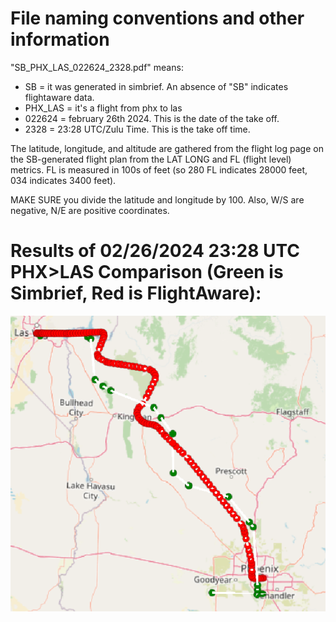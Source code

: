 # File naming conventions and other information

"SB_PHX_LAS_022624_2328.pdf" means:
- SB = it was generated in simbrief. An absence of "SB" indicates flightaware data.
- PHX_LAS = it's a flight from phx to las
- 022624 = february 26th 2024. This is the date of the take off. 
- 2328 = 23:28 UTC/Zulu Time. This is the take off time. 

The latitude, longitude, and altitude are gathered from the flight log page on the SB-generated flight plan from the LAT LONG and FL (flight level) metrics. FL is measured in 100s of feet (so 280 FL indicates 28000 feet, 034 indicates 3400 feet).

MAKE SURE you divide the latitude and longitude by 100. Also, W/S are negative, N/E are positive coordinates.

# Results of 02/26/2024 23:28 UTC PHX>LAS Comparison (Green is Simbrief, Red is FlightAware):
![Comparing February 26th flights](CompResult_PHX_LAS_022624_2328.PNG)
